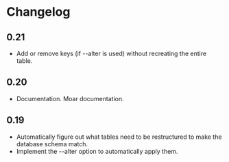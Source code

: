 Changelog
=========

0.21
----
* Add or remove keys (if --alter is used) without recreating the entire table.

0.20
----
* Documentation.  Moar documentation.

0.19
----
* Automatically figure out what tables need to be restructured to make the database schema match.
* Implement the --alter option to automatically apply them.
